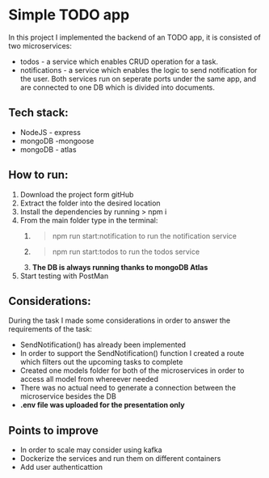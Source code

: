 # Simple TODO app

In this project I implemented the backend of an TODO app, it is consisted of two microservices:

- todos - a service which enables CRUD operation for a task.
- notifications - a service which enables the logic to send notification for the user.
  Both services run on seperate ports under the same app, and are connected to one DB which is divided into documents.

## Tech stack:

- NodeJS - express
- mongoDB -mongoose
- mongoDB - atlas

## How to run:

1. Download the project form gitHub
2. Extract the folder into the desired location
3. Install the dependencies by running > npm i
4. From the main folder type in the terminal:
   1. > npm run start:notification to run the notification service
   2. > npm run start:todos to run the todos service
   3.   **The DB is always running thanks to mongoDB Atlas**
5. Start testing with PostMan

## Considerations:

During the task I made some considerations in order to answer the requirements of the task:

- SendNotification() has already been implemented
- In order to support the SendNotification() function I created a route which filters out the upcoming tasks to complete
- Created one models folder for both of the microservices in order to access all model from whereever needed
- There was no actual need to generate a connection between the microservice besides the DB
- **.env file was uploaded for the presentation only**

## Points to improve

- In order to scale may consider using kafka
- Dockerize the services and run them on different containers
- Add user authenticattion
